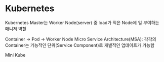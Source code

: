 # Kubernetes

Kubernetes Master는 Worker Node(server) 중 load가 적은 Node에 일 부여하는 매니저 역할

Container -> Pod -> Worker Node
Micro Service Architecture(MSA): 각각의 Container는 기능적인 단위(Service Component)로
개별적인 업데이트가 가능함

Mini Kube
